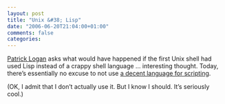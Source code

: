 ```yaml
---
layout: post
title: "Unix &#38; Lisp"
date: "2006-06-20T21:04:00+01:00"
comments: false
categories: 
---
```


<p><a href="http://patricklogan.blogspot.com/2006/06/what-if-unix.html">Patrick Logan</a> asks what would have happened if the first Unix shell had used Lisp instead of a crappy shell language &#8230; interesting thought. Today, there&#8217;s essentially no excuse to not use <a href="http://www.scsh.net/">a decent language for scripting</a>.</p>

<p>(OK, I admit that I don&#8217;t actually use it. But I know I should. It&#8217;s seriously cool.)</p>


